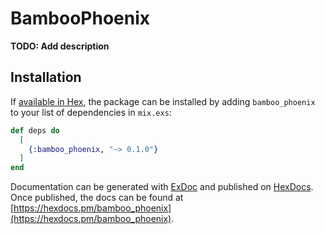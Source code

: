 # BambooPhoenix

**TODO: Add description**

## Installation

If [available in Hex](https://hex.pm/docs/publish), the package can be installed
by adding `bamboo_phoenix` to your list of dependencies in `mix.exs`:

```elixir
def deps do
  [
    {:bamboo_phoenix, "~> 0.1.0"}
  ]
end
```

Documentation can be generated with [ExDoc](https://github.com/elixir-lang/ex_doc)
and published on [HexDocs](https://hexdocs.pm). Once published, the docs can
be found at [https://hexdocs.pm/bamboo_phoenix](https://hexdocs.pm/bamboo_phoenix).

